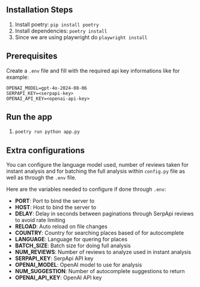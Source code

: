 ## Installation Steps

1. Install poetry: `pip install poetry`
2. Install dependencies: `poetry install`
3. Since we are using playwright do `playwright install`


## Prerequisites

Create a `.env` file and fill with the required api key informations like for example:

```env
OPENAI_MODEL=gpt-4o-2024-08-06
SERPAPI_KEY=<serpapi-key>
OPENAI_API_KEY=<openai-api-key>
```


## Run the app

1. `poetry run python app.py`


## Extra configurations

You can configure the language model used, number of reviews taken for instant analysis and for batching the full analysis within `config.py` file as well as through the `.env` file.

Here are the variables needed to configure if done through `.env`:

- **PORT**: Port to bind the server to
- **HOST**: Host to bind the server to
- **DELAY**: Delay in seconds between paginations through SerpApi reviews to avoid rate limiting
- **RELOAD**: Auto reload on file changes
- **COUNTRY**: Country for searching places based of for autocomplete
- **LANGUAGE**: Language for quering for places
- **BATCH_SIZE**: Batch size for doing full analysis
- **NUM_REVIEWS**: Number of reviews to analyze used in instant analysis
- **SERPAPI_KEY**: SerpApi API key
- **OPENAI_MODEL**: OpenAI model to use for analysis
- **NUM_SUGGESTION**: Number of autocomplete suggestions to return
- **OPENAI_API_KEY**: OpenAI API key